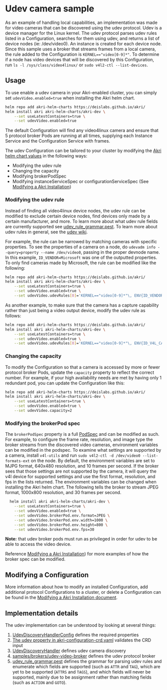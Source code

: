 # Udev camera sample
As an example of handling local capabilities, an implementation was made for video cameras that can be discovered using the udev protocol. Udev is a device manager for the Linux kernel. The udev protocol parses udev rules listed in a Configuration, searches for them using udev, and returns a list of device nodes (ie: /dev/video0). An instance is created for each device node. Since this sample uses a broker that streams frames from a local camera, the rule added to the Configuration is `KERNEL=="video[0-9]*"`. To determine if a node has video devices that will be discovered by this Configuration, run `ls -l /sys/class/video4linux/` or `sudo v4l2-ctl --list-devices`.

## Usage
To use enable a udev camera in your Akri-enabled cluster, you can simply set `udevVideo.enabled=true` when installing the Akri helm chart.  
```bash
helm repo add akri-helm-charts https://deislabs.github.io/akri/
helm install akri akri-helm-charts/akri-dev \
    --set useLatestContainers=true \
    --set udevVideo.enabled=true
```

The default Configuration will find any video4linux camera and ensure that 5 protocol broker Pods are running at all times, supplying each Instance Service and the Configuration Service with frames.

The udev Configuration can be tailored to your cluster by modifying the [Akri helm chart values](../deployment/helm/values.yaml) in the following ways:

* Modifying the udev rule
* Changing the capacity
* Modifying brokerPodSpec
* Modifying instanceServiceSpec or configurationServiceSpec (See [Modifying a Akri Installation](./modifying-akri-installation#modifying-instanceservicespec-or-configurationservicespec))

### Modifying the udev rule
Instead of finding all video4linux device nodes, the udev rule can be modified to exclude certain device nodes, find devices only made by a certain manufacturer, and more. To learn more about what udev rule fields are currently supported see [udev_rule_grammar.pest](../agent/src/protocols/udev/udev_rule_grammar.pest). To learn more about udev rules in general, see the [udev wiki](https://wiki.archlinux.org/index.php/Udev). 

For example, the rule can be narrowed by matching cameras with specific properties. To see the properties of a camera on a node, do `udevadm info --query=property --name /dev/video0`, passing in the proper devnode name. In this example, `ID_VENDOR=Microsoft` was one of the outputted properties. To only find cameras made by Microsoft, the rule can be modified like the following:
```bash
helm repo add akri-helm-charts https://deislabs.github.io/akri/
helm install akri akri-helm-charts/akri-dev \
    --set useLatestContainers=true \
    --set udevVideo.enabled=true \
    --set udevVideo.udevRules[0]='KERNEL=="video[0-9]*"\, ENV{ID_VENDOR}=="Microsoft"'
```

As another example, to make sure that the camera has a capture capability rather than just being a video output device, modify the udev rule as follows: 
```bash
helm repo add akri-helm-charts https://deislabs.github.io/akri/
helm install akri akri-helm-charts/akri-dev \
    --set useLatestContainers=true \
    --set udevVideo.enabled=true \
    --set udevVideo.udevRules[0]='KERNEL=="video[0-9]*"\, ENV{ID_V4L_CAPABILITIES}=="*:capture:*"'
```

### Changing the capacity
To modify the Configuration so that a camera is accessed by more or fewer protocol broker Pods, update the `capacity` property to reflect the correct number.  For example, if your high availability needs are met by having only 1 redundant pod, you can update the Configuration like this:
```bash
helm repo add akri-helm-charts https://deislabs.github.io/akri/
helm install akri akri-helm-charts/akri-dev \
    --set useLatestContainers=true \
    --set udevVideo.enabled=true \
    --set udevVideo.capacity=2
```

### Modifying the brokerPod spec
The `brokerPodSpec` property is a full [PodSpec](https://kubernetes.io/docs/reference/generated/kubernetes-api/v1.18/#podspec-v1-core) and can be modified as such.  For example, to configure the frame rate, resolution, and image type the broker streams from the discovered video cameras, environment variables can be modified in the podspec. To examine what settings are supported by a camera, install `v4l-utils` and run `sudo v4l2-ctl -d /dev/video0 --list-formats-ext` on the node. By default, the environment variables are set to MJPG format, 640x480 resolution, and 10 frames per second. If the broker sees that those settings are not supported by the camera, it will query the v4l device for supported settings and use the first format, resolution, and fps in the lists returned. The environment variables can be changed when installing the Akri helm chart. The following tells the broker to stream JPEG format, 1000x800 resolution, and 30 frames per second.
```bash
  helm install akri akri-helm-charts/akri-dev \
    --set useLatestContainers=true \
    --set udevVideo.enabled=true \
    --set udevVideo.brokerPod.env.format=JPEG \
    --set udevVideo.brokerPod.env.width=1000 \
    --set udevVideo.brokerPod.env.height=800 \
    --set udevVideo.brokerPod.env.fps=30
```

**Note:** that udev broker pods must run as privileged in order for udev to be able to access the video device.

Reference [Modifying a Akri Installation](./modifying-akri-installation#modifying-the-brokerpodspec)) for more examples of how the broker spec can be modified. 

## Modifying a Configuration
More information about how to modify an installed Configuration, add additional protocol Configurations to a cluster, or delete a Configuration can be found in the [Modifying a Akri Installation document](./modifying-akri-installation.md).

## Implementation details
The udev implementation can be understood by looking at several things:

1. [UdevDiscoveryHandlerConfig](../shared/src/akri/configuration.rs) defines the required properties
1. [The udev property in akri-configuration-crd.yaml](../deployment/helm/crds/akri-configuration-crd.yaml) validates the CRD input
1. [UdevDiscoveryHandler](../agent/src/protocols/udev/discovery_handler.rs) defines udev camera discovery
1. [samples/brokers/udev-video-broker](../samples/brokers/udev-video-broker) defines the udev protocol broker
1. [udev_rule_grammar.pest](../agent/src/protocols/udev/udev_rule_grammar.pest) defines the grammar for parsing udev rules and enumerate which fields are supported (such as `ATTR` and `TAG`), which are yet to be supported (`ATTRS` and `TAGS`), and which fields will never be supported, mainly due to be assignment rather than matching fields (such as `ACTION` and `GOTO`).